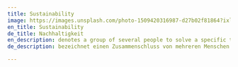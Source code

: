 ```yaml
---
title: Sustainability
image: https://images.unsplash.com/photo-1509420316987-d27b02f81864?ixlib=rb-1.2.1&ixid=eyJhcHBfaWQiOjEyMDd9&auto=format&fit=crop&w=1950&q=80
en_title: Sustainability
de_title: Nachhaltigkeit
en_description: denotes a group of several people to solve a specific task. Our team from the Raum is particularly characterized by the different specialist skills. In the end, these are the result of good cooperation. Close cooperation with our carpenters in the manufacture *** Holz & Raum *** Berlin is one of the keys to success.
de_description: bezeichnet einen Zusammenschluss von mehreren Menschen zur Lösung einer bestimmten Aufgabe. Unser Team von der Raum zeichnet sich insbesondere über die unterschiedlichen Fachkompetenzen aus. Diese sind am Ende das Ergebnis guter Zusammenarbeit. Hierbei ist die Enge Zusammenarbeit mit unseren Tischler innen der Manufaktur ***Holz & Raum*** Berlin einer der Schlüssel zum Erfolg.

---
```

